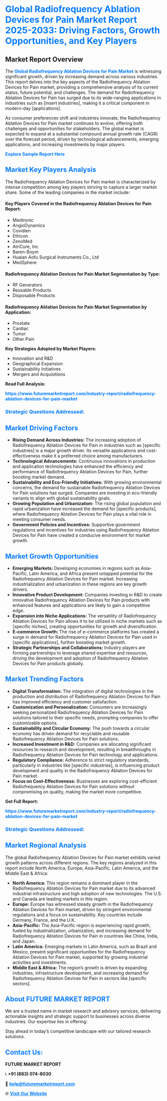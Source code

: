 <h1 style="color: #007BFF;">Global Radiofrequency Ablation Devices for Pain Market Report 2025-2033: Driving Factors, Growth Opportunities, and Key Players</h1>

<section id="overview">
<h2>Market Report Overview</h2>
<p>The <a href="https://www.futuremarketreport.com/industry-report/radiofrequency-ablation-devices-for-pain-market" style="color: #007BFF; text-decoration: none;"><strong>Global Radiofrequency Ablation Devices for Pain Market</strong></a> is witnessing significant growth, driven by increasing demand across various industries. This report delves into the key aspects of the Radiofrequency Ablation Devices for Pain market, providing a comprehensive analysis of its current status, future potential, and challenges. The demand for Radiofrequency Ablation Devices for Pain has surged due to its wide-ranging applications in industries such as [insert industries], making it a critical component in modern-day [applications].</p>
<p>As consumer preferences shift and industries innovate, the Radiofrequency Ablation Devices for Pain market continues to evolve, offering both challenges and opportunities for stakeholders. The global market is expected to expand at a substantial compound annual growth rate (CAGR) over the forecast period, driven by technological advancements, emerging applications, and increasing investments by major players.</p>
</section>

<section id="overview">
<p><a href="https://www.futuremarketreport.com/request-sample/reportId=87347" style="color: #007BFF; text-decoration: none;"><strong>Explore Sample Report Here</strong></a></p>
</section>

<section id="key-players">
<h2 style="color: #007BFF;">Market Key Players Analysis</h2>
<p>The Radiofrequency Ablation Devices for Pain market is characterized by intense competition among key players striving to capture a larger market share. Some of the leading companies in the market include:</p>
<h4>Key Players Covered in the Radiofrequency Ablation Devices for Pain Report:</h4>
<ul><li>Medtronic</li><li>AngioDynamics</li><li>Covidien</li><li>Ethicon</li><li>ZenoMed</li><li>AtriCure, Inc</li><li>Baren-Boym</li><li>Huaian Aofu Surgical Instruments Co., Ltd</li><li>MedSphere</li></ul>
<h4>Radiofrequency Ablation Devices for Pain Market Segmentation by Type:</h4>
<ul><li>RF Generators</li><li>Reusable Products</li><li>Disposable Products</li></ul>

<h4>Radiofrequency Ablation Devices for Pain Market Segmentation by Application:</h4>
<ul><li>Prostate</li><li>Cardiac</li><li>Tumor</li><li>Other Pain</li></ul>
<p><strong>Key Strategies Adopted by Market Players:</strong></p>
<ul>
<li>Innovation and R&D</li>
<li>Geographical Expansion</li>
<li>Sustainability Initiatives</li>
<li>Mergers and Acquisitions</li>
</ul>
</section>

<section>
<p><strong>Read Full Analysis: </strong></p><a href="https://www.futuremarketreport.com/industry-report/radiofrequency-ablation-devices-for-pain-market" style="color: #007BFF; text-decoration: none;"><strong>https://www.futuremarketreport.com/industry-report/radiofrequency-ablation-devices-for-pain-market</strong></a>
<h3 style="color: #007BFF;">Strategic Questions Addressed:</h3>
</section>

<section id="driving-factors">
<h2 style="color: #007BFF;">Market Driving Factors</h2>
<ul>
<li><strong>Rising Demand Across Industries:</strong> The increasing adoption of Radiofrequency Ablation Devices for Pain in industries such as [specific industries] is a major growth driver. Its versatile applications and cost-effectiveness make it a preferred choice among manufacturers.</li>
<li><strong>Technological Advancements:</strong> Continuous innovations in production and application technologies have enhanced the efficiency and performance of Radiofrequency Ablation Devices for Pain, further boosting market demand.</li>
<li><strong>Sustainability and Eco-Friendly Initiatives:</strong> With growing environmental concerns, the demand for sustainable Radiofrequency Ablation Devices for Pain solutions has surged. Companies are investing in eco-friendly variants to align with global sustainability goals.</li>
<li><strong>Growing Population and Urbanization:</strong> The rising global population and rapid urbanization have increased the demand for [specific products], where Radiofrequency Ablation Devices for Pain plays a vital role in meeting consumer needs.</li>
<li><strong>Government Policies and Incentives:</strong> Supportive government regulations and incentives for industries using Radiofrequency Ablation Devices for Pain have created a conducive environment for market growth.</li>
</ul>
</section>

<section id="growth-opportunities">
<h2 style="color: #007BFF;">Market Growth Opportunities</h2>
<ul>
<li><strong>Emerging Markets:</strong> Developing economies in regions such as Asia-Pacific, Latin America, and Africa present untapped potential for the Radiofrequency Ablation Devices for Pain market. Increasing industrialization and urbanization in these regions are key growth drivers.</li>
<li><strong>Innovative Product Development:</strong> Companies investing in R&D to create innovative Radiofrequency Ablation Devices for Pain products with enhanced features and applications are likely to gain a competitive edge.</li>
<li><strong>Expansion into Niche Applications:</strong> The versatility of Radiofrequency Ablation Devices for Pain allows it to be utilized in niche markets such as [specific niches], creating opportunities for growth and diversification.</li>
<li><strong>E-commerce Growth:</strong> The rise of e-commerce platforms has created a surge in demand for Radiofrequency Ablation Devices for Pain used in [specific applications], further boosting market growth.</li>
<li><strong>Strategic Partnerships and Collaborations:</strong> Industry players are forming partnerships to leverage shared expertise and resources, driving the development and adoption of Radiofrequency Ablation Devices for Pain products globally.</li>
</ul>
</section>

<section id="trending-factors">
<h2 style="color: #007BFF;">Market Trending Factors</h2>
<ul>
<li><strong>Digital Transformation:</strong> The integration of digital technologies in the production and distribution of Radiofrequency Ablation Devices for Pain has improved efficiency and customer satisfaction.</li>
<li><strong>Customization and Personalization:</strong> Consumers are increasingly seeking personalized Radiofrequency Ablation Devices for Pain solutions tailored to their specific needs, prompting companies to offer customizable options.</li>
<li><strong>Sustainability and Circular Economy:</strong> The push towards a circular economy has driven demand for recyclable and reusable Radiofrequency Ablation Devices for Pain solutions.</li>
<li><strong>Increased Investment in R&D:</strong> Companies are allocating significant resources to research and development, resulting in breakthroughs in Radiofrequency Ablation Devices for Pain technology and applications.</li>
<li><strong>Regulatory Compliance:</strong> Adherence to strict regulatory standards, particularly in industries like [specific industries], is influencing product development and quality in the Radiofrequency Ablation Devices for Pain market.</li>
<li><strong>Focus on Cost-Effectiveness:</strong> Businesses are exploring cost-efficient Radiofrequency Ablation Devices for Pain solutions without compromising on quality, making the market more competitive.</li>
</ul>
</section>

<section>
<p><strong>Get Full Report: </strong></p><a href="https://www.futuremarketreport.com/industry-report/radiofrequency-ablation-devices-for-pain-market" style="color: #007BFF; text-decoration: none;"><strong>https://www.futuremarketreport.com/industry-report/radiofrequency-ablation-devices-for-pain-market</strong></a>
<h3 style="color: #007BFF;">Strategic Questions Addressed:</h3>
</section>


<section id="regional-analysis">
<h2 style="color: #007BFF;">Market Regional Analysis</h2>
<p>The global Radiofrequency Ablation Devices for Pain market exhibits varied growth patterns across different regions. The key regions analyzed in this report include North America, Europe, Asia-Pacific, Latin America, and the Middle East & Africa:</p>
<ul>
<li><strong>North America:</strong> This region remains a dominant player in the Radiofrequency Ablation Devices for Pain market due to its advanced industrial infrastructure and high adoption of new technologies. The U.S. and Canada are leading markets in this region.</li>
<li><strong>Europe:</strong> Europe has witnessed steady growth in the Radiofrequency Ablation Devices for Pain market, driven by stringent environmental regulations and a focus on sustainability. Key countries include Germany, France, and the U.K.</li>
<li><strong>Asia-Pacific:</strong> The Asia-Pacific region is experiencing rapid growth, fueled by industrialization, urbanization, and increasing demand for Radiofrequency Ablation Devices for Pain in countries like China, India, and Japan.</li>
<li><strong>Latin America:</strong> Emerging markets in Latin America, such as Brazil and Mexico, present significant opportunities for the Radiofrequency Ablation Devices for Pain market, supported by growing industrial activities and investments.</li>
<li><strong>Middle East & Africa:</strong> The region’s growth is driven by expanding industries, infrastructure development, and increasing demand for Radiofrequency Ablation Devices for Pain in sectors like [specific sectors].</li>
</ul>
</section>

<footer>
<h2 style="color: #007BFF;">About FUTURE MARKET REPORT</h2>
<p>We are a trusted name in market research and advisory services, delivering actionable insights and strategic support to businesses across diverse industries. Our expertise lies in offering:</p>

<p>Stay ahead in today’s competitive landscape with our tailored research solutions.</p>

<h2 style="color: #007BFF;">Contact Us:</h2>
<p><strong>FUTURE MARKET REPORT</strong></p>
<p>📞 <strong>+91 (883) 074-8030</strong></p>
<p>📧 <strong><a href="mailto:help@futuremarketreport.com" style="color: #007BFF;">help@futuremarketreport.com</a></strong></p>
<p>🌐 <strong><a href="https://www.futuremarketreport.com/" style="color: #007BFF;">Visit Our Website</a></strong></p>
</footer>